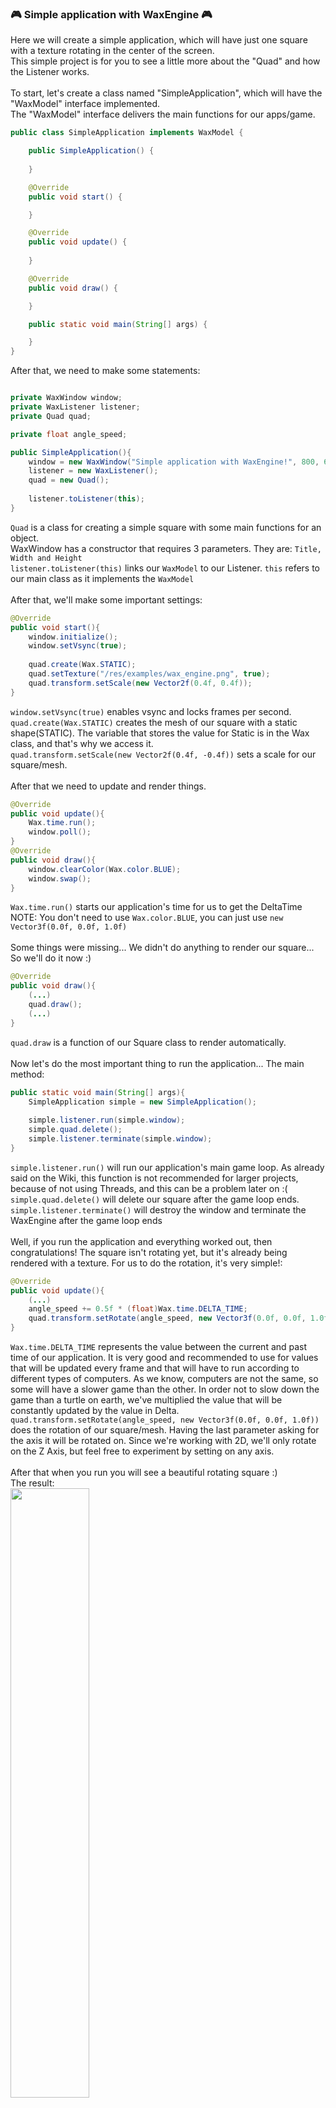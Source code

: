 ### 🎮 Simple application with WaxEngine 🎮
Here we will create a simple application, which will have just one square with a texture rotating in the center of the screen.
<br/>
This simple project is for you to see a little more about the "Quad" and how the Listener works.
<br/>
<br/>
To start, let's create a class named "SimpleApplication", which will have the "WaxModel" interface implemented.
<br/>
The "WaxModel" interface delivers the main functions for our apps/game.
```java
public class SimpleApplication implements WaxModel {

    public SimpleApplication() {
        
    }

    @Override
    public void start() {

    }

    @Override
    public void update() {
    
    }

    @Override
    public void draw() {

    }

    public static void main(String[] args) {

    }
}
```
After that, we need to make some statements:
```java

private WaxWindow window;
private WaxListener listener;
private Quad quad;

private float angle_speed;

public SimpleApplication(){
    window = new WaxWindow("Simple application with WaxEngine!", 800, 600);
    listener = new WaxListener();
    quad = new Quad();
    
    listener.toListener(this);
}
```
`Quad` is a class for creating a simple square with some main functions for an object.
<br/>
WaxWindow has a constructor that requires 3 parameters. They are: `Title, Width and Height`
<br/>
`listener.toListener(this)` links our `WaxModel` to our Listener. `this` refers to our main class as it implements the `WaxModel`
<br/>
<br/>
After that, we'll make some important settings:
```java
@Override
public void start(){
    window.initialize();
    window.setVsync(true);
    
    quad.create(Wax.STATIC);
    quad.setTexture("/res/examples/wax_engine.png", true);
    quad.transform.setScale(new Vector2f(0.4f, 0.4f));
}
```
`window.setVsync(true)` enables vsync and locks frames per second.
<br/>
`quad.create(Wax.STATIC)` creates the mesh of our square with a static shape(STATIC). The variable that stores the value for Static is in the Wax class, and that's why we access it.
<br/>
`quad.transform.setScale(new Vector2f(0.4f, -0.4f))` sets a scale for our square/mesh.
<br/>
<br/>
After that we need to update and render things.
```java
@Override
public void update(){
    Wax.time.run();
    window.poll();
}
@Override
public void draw(){
    window.clearColor(Wax.color.BLUE);
    window.swap();
}
```
`Wax.time.run()` starts our application's time for us to get the DeltaTime
<br/>
NOTE: You don't need to use `Wax.color.BLUE`, you can just use `new Vector3f(0.0f, 0.0f, 1.0f)`
<br/>
<br/>
Some things were missing... We didn't do anything to render our square... So we'll do it now :)
```java
@Override
public void draw(){
    (...)
    quad.draw();
    (...)
}
```
`quad.draw` is a function of our Square class to render automatically.
<br/>
<br/>
Now let's do the most important thing to run the application... The main method:
```java
public static void main(String[] args){
    SimpleApplication simple = new SimpleApplication();
    
    simple.listener.run(simple.window);
    simple.quad.delete();
    simple.listener.terminate(simple.window);
}
```
`simple.listener.run()` will run our application's main game loop. As already said on the Wiki, this function is not recommended for larger projects, because of not using Threads, and this can be a problem later on :(
<br/>
`simple.quad.delete()` will delete our square after the game loop ends.
<br/>
`simple.listener.terminate()` will destroy the window and terminate the WaxEngine after the game loop ends
<br/>
<br/>
Well, if you run the application and everything worked out, then congratulations! The square isn't rotating yet, but it's already being rendered with a texture.
For us to do the rotation, it's very simple!:
```java
@Override
public void update(){
    (...)
    angle_speed += 0.5f * (float)Wax.time.DELTA_TIME;
    quad.transform.setRotate(angle_speed, new Vector3f(0.0f, 0.0f, 1.0f));
}
```
`Wax.time.DELTA_TIME` represents the value between the current and past time of our application. It is very good and recommended to use for values ​​that will be updated every frame and that will have to run according to different types of computers. As we know, computers are not the same, so some will have a slower game than the other. In order not to slow down the game than a turtle on earth, we've multiplied the value that will be constantly updated by the value in Delta.
<br/>
`quad.transform.setRotate(angle_speed, new Vector3f(0.0f, 0.0f, 1.0f))` does the rotation of our square/mesh. Having the last parameter asking for the axis it will be rotated on. Since we're working with 2D, we'll only rotate on the Z Axis, but feel free to experiment by setting on any axis.
<br/>
<br/>
After that when you run you will see a beautiful rotating square :)
<br/>
The result: <br/> <img src="https://cdn.discordapp.com/attachments/837039667265142838/893557681237930004/unknown.png" width="50%">
<br/>
I know, it's a beautiful face :)
<br/>
<br/>
🗒️[(Full code here)](https://github.com/AndradeSig/WaxEngine/blob/master/wax/tests/wax/examples/SimpleApplication.java)
